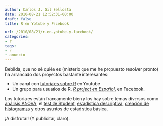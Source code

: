 ```yaml
---
author: Carlos J. Gil Bellosta
date: 2010-08-21 12:52:31+00:00
draft: false
title: R en Yotube y Facebook

url: /2010/08/21/r-en-yotube-y-facebook/
categories:
- r
tags:
- r
- anuncio
---
```


Bebilda, que no sé quién es (misterio que me he propuesto resolver pronto) ha arrancado dos proyectos bastante interesantes:

* Un canal con [tutoriales sobre R](http://www.youtube.com/user/bebilda) en Youtube
* Un grupo para usuarios de R, _[R project en Español](http://www.facebook.com/group.php?gid=349833178127)_, en Facebook.

Los tutoriales están francamente bien y los hay sobre temas diversos como [análisis ANOVA](http://www.youtube.com/user/bebilda#p/u/3/N98OdH7yB1Y), el [test de Student](http://www.youtube.com/user/bebilda#p/u/10/WNARKMznVPM), [estadística descriptiva](http://www.youtube.com/user/bebilda#p/u/21/_qg-NuQVZmc), [creación de histogramas](http://www.youtube.com/user/bebilda#p/u/17/0ez95smIp60) y otros asuntos de estadística básica.

¡A disfrutar! (Y publicitar, claro).
